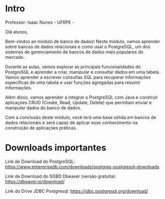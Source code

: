 # Intro

Professor: Isaac Nunes - UFRPE -

Olá alunos,

Bem-vindos ao módulo de banco de dados! Neste módulo, vamos aprender sobre bancos de dados relacionais e como usar o PostgreSQL, um dos sistemas de gerenciamento de bancos de dados mais populares do mercado.

Durante as aulas, vamos explorar as principais funcionalidades do PostgreSQL e aprender a criar, manipular e consultar dados em uma tabela. Vamos aprender a escrever consultas SQL para recuperar informações específicas de uma tabela e usar funções agregadas para resumir informações.

Além disso, vamos aprender a integrar o PostgreSQL com Java e construir aplicações CRUD (Create, Read, Update, Delete) que permitam enviar e manipular dados do banco de dados.

Com a conclusão deste módulo, você terá uma base sólida em bancos de dados relacionais e será capaz de aplicar esse conhecimento na construção de aplicações práticas.
# Downloads importantes

Link de Download do PostgreSQL: https://www.enterprisedb.com/downloads/postgres-postgresql-downloads

Link de Download do SGBD Dbeaver (versão gratuita): https://dbeaver.io/download/ 

Link do Drive JDBC Postgresql: https://jdbc.postgresql.org/download/
